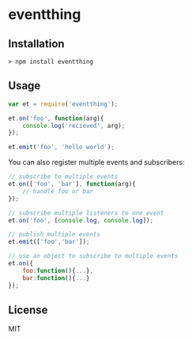# eventthing

## Installation

```
> npm install eventthing
```

## Usage

```js
var et = require('eventthing');

et.on('foo', function(arg){
	console.log('recieved', arg);
});

et.emit('foo', 'hello world');
```

You can also register multiple events and subscribers:

```js
// subscribe to multiple events
et.on(['foo', 'bar'], function(arg){
	// handle foo or bar
});

// subscribe multiple listeners to one event
et.on('foo', [console.log, console.log]); 

// publish multiple events
et.emit(['foo','bar']);

// use an object to subscribe to multiple events
et.on({
	foo:function(){...},
	bar:function(){...}
});

```


## License

MIT

